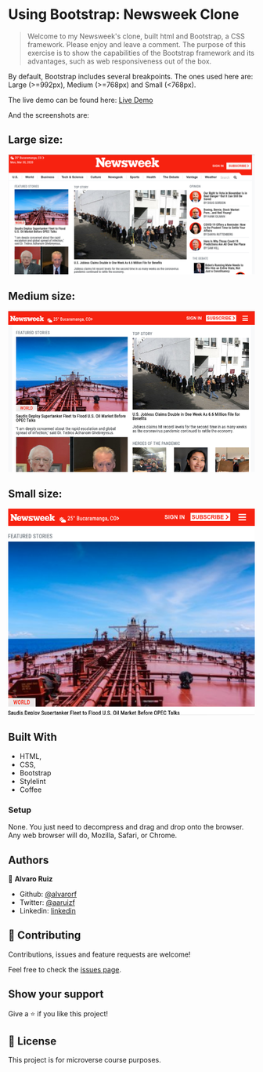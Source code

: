 # Using Bootstrap: Newsweek Clone

> Welcome to my Newsweek's clone, built html and Bootstrap, a CSS framework. Please enjoy and leave a comment. 
The purpose of this exercise is to show the capabilities of the Bootstrap framework and its advantages, such as web responsiveness out of the box.

By default, Bootstrap includes several breakpoints. The ones used here are:
Large (>=992px), Medium (>=768px) and Small (<768px).

The live demo can be found here:
[Live Demo](https://rawcdn.githack.com/alvarorf/Using-Bootstrap---Newsweek/456a2725fc398eb5df5568972a22badf56254d50/index.html)

And the screenshots are:

## Large size:
![screenshot](/images/LargeSize.jpeg)

## Medium size:
![screenshot](/images/MediumSize.jpeg)

## Small size:
![screenshot](/images/SmallSize.jpeg)


## Built With

- HTML,
- CSS,
- Bootstrap
- Stylelint
- Coffee 

### Setup

None. You just need to decompress and drag and drop onto the browser. Any web browser will do, Mozilla, Safari, or Chrome.

## Authors

👤 **Alvaro Ruiz**

- Github: [@alvarorf](https://github.com/alvarorf)
- Twitter: [@aaruizf](https://twitter.com/aaruizf)
- Linkedin: [linkedin](https://www.linkedin.com/in/alvaro-r-22810915a/)

## 🤝 Contributing

Contributions, issues and feature requests are welcome!

Feel free to check the [issues page](issues/).

## Show your support

Give a ⭐️ if you like this project!


## 📝 License

This project is for microverse course purposes.